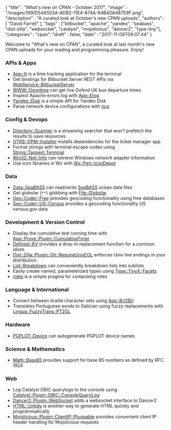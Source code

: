 {
   "title" : "What's new on CPAN - October 2017",
   "image" : "/images/199/D54A503A-ADB2-11E4-874A-94B4DA487E9F.png",
   "description" : "A curated look at October's new CPAN uploads",
   "authors" : [
      "David Farrell"
   ],
   "tags" : ["bitbucket", "apache", "yandex", "seabass", "dist-zilla", "websocket", "catalyst", "mojolicious", "dancer2", "type-tiny"],
   "categories" : "cpan",
   "draft" : false,
   "date" : "2017-11-09T09:07:44"
}


Welcome to "What's new on CPAN", a curated look at last month's new CPAN uploads for your reading and programming pleasure. Enjoy!

### APIs & Apps
* [App::tt](https://metacpan.org/pod/App::tt) is a time tracking application for the terminal
* Get bindings for Bitbucket Server REST APIs via [WebService::BitbucketServer](https://metacpan.org/pod/WebService::BitbucketServer)
* [WWW::Oxontime](https://metacpan.org/pod/WWW::Oxontime) can get live Oxford UK bus departure times
* Inspect Apache errors log with [App::Elog](https://metacpan.org/pod/App::Elog)
* [Yandex::Disk](https://metacpan.org/pod/Yandex::Disk) is a simple API for Yandex Disk
* Parse network device configurations with [ncp](https://metacpan.org/pod/ncp)


### Config & Devops
* [Directory::Scanner](https://metacpan.org/pod/Directory::Scanner) is a streaming searcher that won't prefetch the results to save resources
* [OTRS::OPM::Installer](https://metacpan.org/pod/OTRS::OPM::Installer) installs dependencies for the ticket manager app
* Format strings with terminal escape codes using [String::Tagged::Terminal](https://metacpan.org/pod/String::Tagged::Terminal)
* [Win32::Net::Info](https://metacpan.org/pod/Win32::Net::Info) can retrieve Windows network adapter information
* Use icon libraries in Wx with [Wx::Perl::IconDepot](https://metacpan.org/pod/Wx::Perl::IconDepot)


### Data
* [Data::SeaBASS](https://metacpan.org/pod/Data::SeaBASS) can read/write [SeaBASS](https://seabass.gsfc.nasa.gov/wiki/System_Description) ocean data files
* Get globstar (`**`) globbing with [File::Globstar](https://metacpan.org/pod/File::Globstar)
* [Geo::Coder::Free](https://metacpan.org/pod/Geo::Coder::Free) provides geocoding functionality using free databases
* [Geo::Coder::US::Census](https://metacpan.org/pod/Geo::Coder::US::Census) provides a geocoding functionality US census.gov data


### Development & Version Control
* Display the cumulative test running time with [App::Prove::Plugin::CumulativeTimer](https://metacpan.org/pod/App::Prove::Plugin::CumulativeTimer)
* [Defined::KV](https://metacpan.org/pod/Defined::KV) provides a drop-in replacement function for a common idiom
* [Dist::Zilla::Plugin::Git::RequireUnixEOL](https://metacpan.org/pod/Dist::Zilla::Plugin::Git::RequireUnixEOL) enforces Unix line endings in your distribution
* [List::Breakdown](https://metacpan.org/pod/List::Breakdown) can conveniently breakdown lists into sublists
* Easily create named, parameterized types using [Type::TinyX::Facets](https://metacpan.org/pod/Type::TinyX::Facets)
* [roles](https://metacpan.org/pod/roles) is a simple pragma for composing roles


### Language & International
* Convert between braille character sets using [App::Brl2Brl](https://metacpan.org/pod/App::Brl2Brl)
* Translates Portuguese words to Galician using fuzzy replacements with [Lingua::FuzzyTrans::PT2GL](https://metacpan.org/pod/Lingua::FuzzyTrans::PT2GL)


### Hardware
* [PGPLOT::Device](https://metacpan.org/pod/PGPLOT::Device) can autogenerate PGPLOT device names


### Science & Mathematics
* [Math::Base85](https://metacpan.org/pod/Math::Base85) provides support for base 85 numbers as defined by RFC 1924


### Web
* Log Catalyst DBIC querylogs to the console using [Catalyst::Plugin::DBIC::ConsoleQueryLog](https://metacpan.org/pod/Catalyst::Plugin::DBIC::ConsoleQueryLog)
* [Dancer2::Plugin::WebSocket](https://metacpan.org/pod/Dancer2::Plugin::WebSocket) adds a websocket interface to Dancer2
* [HTML::Untidy](https://metacpan.org/pod/HTML::Untidy) is another way to generate HTML quickly and programmatically
* [Mojolicious::Plugin::ClientIP::Pluggable](https://metacpan.org/pod/Mojolicious::Plugin::ClientIP::Pluggable) provides convenient client IP header handling for Mojolicious requests



